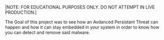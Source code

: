|NOTE: FOR EDUCATIONAL PURPOSES ONLY. DO NOT ATTEMPT IN LIVE PRODUCTION.|

The Goal of this project was to see how an Avdanced Persistant Threat can happen and how it can stay embedded in your system 
in order to know how you can detect and remove said malware. 


